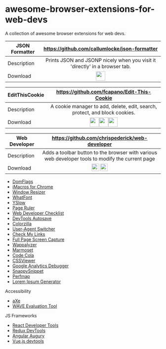 # awesome-browser-extensions-for-web-devs
A collection of awesome browser extensions for web devs.

| JSON Formatter | https://github.com/callumlocke/json-formatter |
| ------------- | :-------------: |
| Description | Prints JSON and JSONP nicely when you visit it 'directly' in a browser tab.|
| Download | <a href="https://chrome.google.com/webstore/detail/json-formatter/bcjindcccaagfpapjjmafapmmgkkhgoa"><img src="https://raw.githubusercontent.com/alrra/browser-logos/master/src/chrome/chrome_48x48.png" width="30" /></a> |

| EditThisCookie | https://github.com/fcapano/Edit-This-Cookie |
| ------------- | :-------------: |
| Description | A cookie manager to add, delete, edit, search, protect, and block cookies. |
| Download | <a href="https://chrome.google.com/webstore/detail/editthiscookie/fngmhnnpilhplaeedifhccceomclgfbg"><img src="https://raw.githubusercontent.com/alrra/browser-logos/master/src/chrome/chrome_48x48.png" width="30" /></a><a href="https://addons.mozilla.org/en-US/firefox/addon/web-developer/"><img src="https://raw.githubusercontent.com/alrra/browser-logos/master/src/firefox/firefox_48x48.png" width="30" /></a><a href="https://addons.opera.com/en/extensions/details/edit-this-cookie/"><img src="https://raw.githubusercontent.com/alrra/browser-logos/master/src/opera/opera_48x48.png" width="30" /></a> |

| Web Developer | https://github.com/chrispederick/web-developer |
| ------------- | :-------------: |
| Description | Adds a toolbar button to the browser with various web developer tools to modify the current page |
| Download | <a href="https://chrome.google.com/webstore/detail/web-developer/bfbameneiokkgbdmiekhjnmfkcnldhhm"><img src="https://raw.githubusercontent.com/alrra/browser-logos/master/src/chrome/chrome_48x48.png" width="24" /></a> <a href="https://addons.opera.com/en/extensions/details/web-developer/"><img src="https://raw.githubusercontent.com/alrra/browser-logos/master/src/opera/opera_48x48.png" width="24" /></a> |

- [DomFlags](https://chrome.google.com/webstore/detail/domflags/nindoglnpjcjoaheijieagogboabafkc)
- [iMacros for Chrome](https://imacros.net/)
- [Window Resizer](https://chrome.google.com/webstore/detail/window-resizer/kkelicaakdanhinjdeammmilcgefonfh?hl=en)
- [WhatFont](http://www.chengyinliu.com/whatfont.html)
- [YSlow](http://yslow.org/)
- [Page Ruler](https://chrome.google.com/webstore/detail/page-ruler/jlpkojjdgbllmedoapgfodplfhcbnbpn)
- [Web Developer Checklist](http://webdevchecklist.com/)
- [DevTools Autosave](https://github.com/NV/chrome-devtools-autosave/)
- [Colorzilla](http://www.colorzilla.com/chrome/)
- [User-Agent Switcher](https://chrome.google.com/webstore/detail/user-agent-switcher/lkmofgnohbedopheiphabfhfjgkhfcgf)
- [Check My Links](https://github.com/ocodia/Check-My-Links/)
- [Full Page Screen Capture](https://mrcoles.com/full-page-screen-capture-chrome-extension/)
- [Wappalyzer](http://www.wappalyzer.com/)
- [Marmoset](https://chrome.google.com/webstore/detail/marmoset/npkfpddkpefnmkflhhligbkofhnafieb?hl=en)
- [Code Cola](https://chrome.google.com/webstore/detail/code-cola/lomkpheldlbkkfiifcbfifipaofnmnkn?hl=en)
- [CSSViewer](https://github.com/miled/cssviewer)
- [Google Analytics Debugger](https://chrome.google.com/webstore/detail/google-analytics-debugger/jnkmfdileelhofjcijamephohjechhna?hl=en)
- [SnappySnippet](https://chrome.google.com/webstore/detail/snappysnippet/blfngdefapoapkcdibbdkigpeaffgcil?hl=en)
- [Perfmap](https://chrome.google.com/webstore/detail/perfmap/hgpnhiajcdppfbogcpfdgcceepgkhdmk?hl=en&gl=GB)
- [Lorem Ipsum Generator](https://chrome.google.com/webstore/detail/lorem-ipsum-generator-def/mcdcbjjoakogbcopinefncmkcamnfkdb)

Accessibility
- [aXe](https://www.deque.com/axe/)
- [WAVE Evaluation Tool](https://wave.webaim.org/extension/)

JS Frameworks
- [React Developer Tools](https://github.com/facebook/react-devtools)
- [Redux DevTools](https://github.com/zalmoxisus/redux-devtools-extension)
- [Angular Augury](https://augury.angular.io/)
- [Vue.js devtools](https://github.com/vuejs/vue-devtools)
